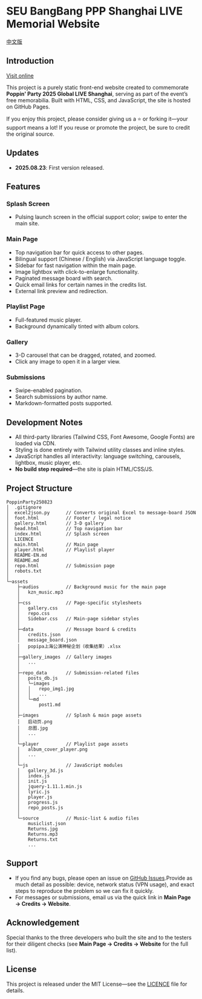 # SEU BangBang PPP Shanghai LIVE Memorial Website

[中文版](README.md)

## Introduction

[Visit online](https://therm4l.github.io/PoppinParty250823/)

This project is a purely static front-end website created to commemorate **Poppin' Party 2025 Global LIVE Shanghai**, serving as part of the event’s free memorabilia. Built with HTML, CSS, and JavaScript, the site is hosted on GitHub Pages.

If you enjoy this project, please consider giving us a ⭐ or forking it—your support means a lot! If you reuse or promote the project, be sure to credit the original source.

## Updates

- **2025.08.23**: First version released.

## Features

### Splash Screen

- Pulsing launch screen in the official support color; swipe to enter the main site.

### Main Page

- Top navigation bar for quick access to other pages.
- Bilingual support (Chinese / English) via JavaScript language toggle.
- Sidebar for fast navigation within the main page.
- Image lightbox with click-to-enlarge functionality.
- Paginated message board with search.
- Quick email links for certain names in the credits list.
- External link preview and redirection.

### Playlist Page

- Full-featured music player.
- Background dynamically tinted with album colors.

### Gallery

- 3-D carousel that can be dragged, rotated, and zoomed.
- Click any image to open it in a larger view.

### Submissions

- Swipe-enabled pagination.
- Search submissions by author name.
- Markdown-formatted posts supported.

## Development Notes

- All third-party libraries (Tailwind CSS, Font Awesome, Google Fonts) are loaded via CDN.
- Styling is done entirely with Tailwind utility classes and inline styles.
- JavaScript handles all interactivity: language switching, carousels, lightbox, music player, etc.
- **No build step required**—the site is plain HTML/CSS/JS.

## Project Structure

```
PoppinParty250823
│  .gitignore
│  excel2json.py      // Converts original Excel to message-board JSON
│  foot.html          // Footer / legal notice
│  gallery.html       // 3-D gallery
│  head.html          // Top navigation bar
│  index.html         // Splash screen
│  LICENCE
│  main.html          // Main page
│  player.html        // Playlist player
│  README-EN.md
│  README.md
│  repo.html          // Submission page
│  robots.txt
│
└─assets
    ├─audios          // Background music for the main page
    │   kzn_music.mp3
    │
    ├─css             // Page-specific stylesheets
    │   gallery.css
    │   repo.css
    │   Sidebar.css   // Main-page sidebar styles
    │
    ├─data            // Message board & credits
    │   credits.json
    │   message_board.json
    │   popipa上海公演神秘企划（收集结果）.xlsx
    │
    ├─gallery_images  // Gallery images
    │   ...
    │
    ├─repo_data       // Submission-related files
    │   posts_db.js
    │   └─images
    │   │   repo_img1.jpg
    │   │   ...
    │   └─md
    │       post1.md
    │
    ├─images          // Splash & main page assets
    │   启动页.png
    │   总图.jpg
    │   ...
    │
    └─player          // Playlist page assets
    │   album_cover_player.png
    │   ...
    │
    └─js              // JavaScript modules
    │   gallery_3d.js
    │   index.js
    │   init.js
    │   jquery-1.11.1.min.js
    │   lyric.js
    │   player.js
    │   progress.js
    │   repo_posts.js
    │
    └─source          // Music-list & audio files
        musiclist.json
        Returns.jpg
        Returns.mp3
        Returns.txt
        ...
```

## Support

- If you find any bugs, please open an issue on [GitHub Issues](https://github.com/Therm4l/PoppinParty250823/issues).Provide as much detail as possible: device, network status (VPN usage), and exact steps to reproduce the problem so we can fix it quickly.
- For messages or submissions, email us via the quick link in **Main Page → Credits → Website**.

## Acknowledgement

Special thanks to the three developers who built the site and to the testers for their diligent checks (see **Main Page → Credits → Website** for the full list).

## License

This project is released under the MIT License—see the [LICENCE](LICENCE) file for details.
